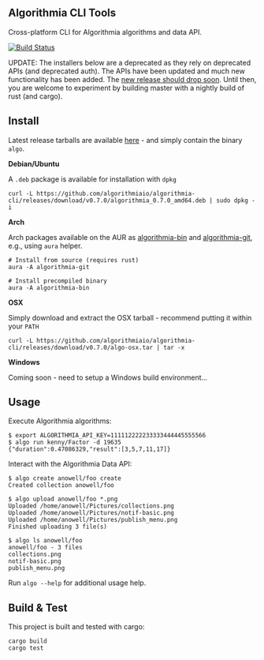 Algorithmia CLI Tools
---------------------

Cross-platform CLI for Algorithmia algorithms and data API.

[![Build Status](https://travis-ci.org/algorithmiaio/algorithmia-cli.svg)](https://travis-ci.org/algorithmiaio/algorithmia-cli)

UPDATE: The installers below are a deprecated as they rely on deprecated APIs (and deprecated auth).
The APIs have been updated and much new functionality has been added. The [new release should drop soon](../../milestones/v1.0.0).
Until then, you are welcome to experiment by building master with a nightly build of rust (and cargo).

## Install

Latest release tarballs are available [here](https://github.com/algorithmiaio/algorithmia-cli/releases) - and simply contain the binary `algo`.

**Debian/Ubuntu**

A `.deb` package is available for installation with `dpkg`

    curl -L https://github.com/algorithmiaio/algorithmia-cli/releases/download/v0.7.0/algorithmia_0.7.0_amd64.deb | sudo dpkg -i

**Arch**

Arch packages available on the AUR as [algorithmia-bin](https://aur.archlinux.org/packages/algorithmia-bin/) and [algorithmia-git](https://aur.archlinux.org/packages/algorithmia-git/), e.g., using `aura` helper.

    # Install from source (requires rust)
    aura -A algorithmia-git

    # Install precompiled binary
    aura -A algorithmia-bin

**OSX**

Simply download and extract the OSX tarball - recommend putting it within your `PATH`

    curl -L https://github.com/algorithmiaio/algorithmia-cli/releases/download/v0.7.0/algo-osx.tar | tar -x

**Windows**

Coming soon - need to setup a Windows build environment...


## Usage

Execute Algorithmia algorithms:

    $ export ALGORITHMIA_API_KEY=111112222233333444445555566
    $ algo run kenny/Factor -d 19635
    {"duration":0.47086329,"result":[3,5,7,11,17]}

Interact with the Algorithmia Data API:

    $ algo create anowell/foo create
    Created collection anowell/foo

    $ algo upload anowell/foo *.png
    Uploaded /home/anowell/Pictures/collections.png
    Uploaded /home/anowell/Pictures/notif-basic.png
    Uploaded /home/anowell/Pictures/publish_menu.png
    Finished uploading 3 file(s)

    $ algo ls anowell/foo
    anowell/foo - 3 files
    collections.png
    notif-basic.png
    publish_menu.png

Run `algo --help` for additional usage help.

## Build & Test

This project is built and tested with cargo:

    cargo build
    cargo test

